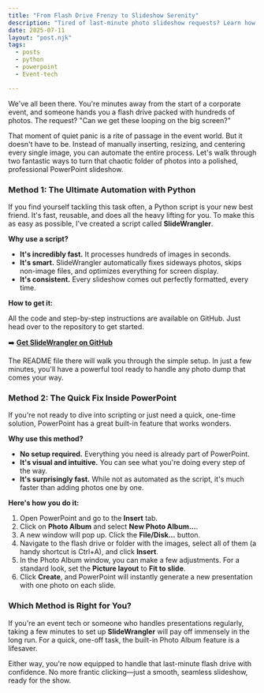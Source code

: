 ```yaml
---
title: "From Flash Drive Frenzy to Slideshow Serenity"
description: "Tired of last-minute photo slideshow requests? Learn how to automate the process with a Python script or a built-in PowerPoint feature."
date: 2025-07-11
layout: "post.njk"
tags:
  - posts
  - python
  - powerpoint
  - Event-tech

---
```


We've all been there. You're minutes away from the start of a corporate event, and someone hands you a flash drive packed with hundreds of photos. The request? "Can we get these looping on the big screen?"

That moment of quiet panic is a rite of passage in the event world. But it doesn't have to be. Instead of manually inserting, resizing, and centering every single image, you can automate the entire process. Let's walk through two fantastic ways to turn that chaotic folder of photos into a polished, professional PowerPoint slideshow.


### Method 1: The Ultimate Automation with Python

If you find yourself tackling this task often, a Python script is your new best friend. It's fast, reusable, and does all the heavy lifting for you. To make this as easy as possible, I've created a script called **SlideWrangler**.

**Why use a script?**



* **It's incredibly fast.** It processes hundreds of images in seconds.
* **It's smart.** SlideWrangler automatically fixes sideways photos, skips non-image files, and optimizes everything for screen display.
* **It's consistent.** Every slideshow comes out perfectly formatted, every time.

**How to get it:**

All the code and step-by-step instructions are available on GitHub. Just head over to the repository to get started.

➡️ **[Get SlideWrangler on GitHub](https://github.com/KnowOneActual/SlideWrangler)**

The README file there will walk you through the simple setup. In just a few minutes, you'll have a powerful tool ready to handle any photo dump that comes your way.


### Method 2: The Quick Fix Inside PowerPoint

If you're not ready to dive into scripting or just need a quick, one-time solution, PowerPoint has a great built-in feature that works wonders.

**Why use this method?**



* **No setup required.** Everything you need is already part of PowerPoint.
* **It's visual and intuitive.** You can see what you're doing every step of the way.
* **It's surprisingly fast.** While not as automated as the script, it's much faster than adding photos one by one.

**Here's how you do it:**



1. Open PowerPoint and go to the **Insert** tab.
2. Click on **Photo Album** and select **New Photo Album...**.
3. A new window will pop up. Click the **File/Disk...** button.
4. Navigate to the flash drive or folder with the images, select all of them (a handy shortcut is Ctrl+A), and click **Insert**.
5. In the Photo Album window, you can make a few adjustments. For a standard look, set the **Picture layout** to **Fit to slide**.
6. Click **Create**, and PowerPoint will instantly generate a new presentation with one photo on each slide.


### Which Method is Right for You?

If you're an event tech or someone who handles presentations regularly, taking a few minutes to set up **SlideWrangler** will pay off immensely in the long run. For a quick, one-off task, the built-in Photo Album feature is a lifesaver.

Either way, you're now equipped to handle that last-minute flash drive with confidence. No more frantic clicking—just a smooth, seamless slideshow, ready for the show.
